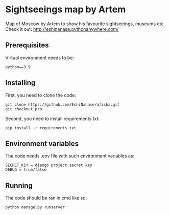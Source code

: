 # Sightseeings map by Artem

Map of Moscow by Artem to show his favourite sightseeings, museums etc.
Check it out: http://eshinanase.pythonanywhere.com/

## Prerequisites

Virtual environment needs to be:

```
python==3.9
```
## Installing

First, you need to clone the code:

```
git clone https://github.com/EshiNanase/afisha.git
git checkout pro
```
Second, you need to install requirements.txt:

```
pip install -r requirements.txt
```
## Environment variables

The code needs .env file with such environment variables as:

```
SECRET_KEY = django project secret key
DEBUG = true/false
```
## Running

The code should be ran in cmd like so:

```
python manage.py runserver
```